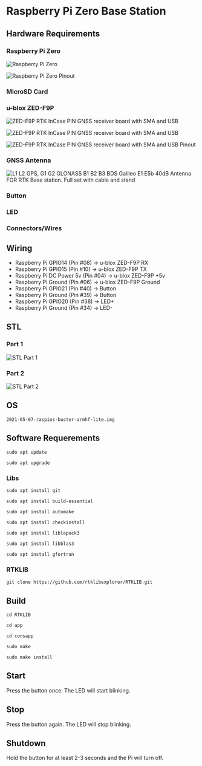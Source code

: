 # Raspberry Pi Zero Base Station

## Hardware Requirements

### Raspberry Pi Zero

![Raspberry Pi Zero](https://github.com/Nanich87/raspberry-pi-zero-base-station/blob/main/raspberry-pi-zero.avif "Raspberry Pi Zero")

![Raspberry Pi Zero Pinout](https://github.com/Nanich87/raspberry-pi-zero-base-station/blob/main/rpi-gpio.png "Raspberry Pi Zero Pinout")

### MicroSD Card

### u-blox ZED-F9P

![ZED-F9P RTK InCase PIN GNSS receiver board with SMA and USB](https://github.com/Nanich87/raspberry-pi-zero-base-station/blob/main/ublox-zed-f9p-rtk-gnss-receiver-board-with-sma-base-or-rover-top.jpg "ZED-F9P RTK InCase PIN GNSS receiver board with SMA and USB")

![ZED-F9P RTK InCase PIN GNSS receiver board with SMA and USB](https://github.com/Nanich87/raspberry-pi-zero-base-station/blob/main/ublox-zed-f9p-rtk-gnss-receiver-board-with-sma-base-or-rover-bottom.jpg "ZED-F9P RTK InCase PIN GNSS receiver board with SMA and USB")

![ZED-F9P RTK InCase PIN GNSS receiver board with SMA and USB Pinout](https://github.com/Nanich87/raspberry-pi-zero-base-station/blob/main/ublox-zed-f9p-rtk-gnss-receiver-board-with-sma-base-or-rover-pinout.jpg "ZED-F9P RTK InCase PIN GNSS receiver board with SMA and USB Pinout")

### GNSS Antenna

![L1 L2 GPS, G1 G2 GLONASS B1 B2 B3 BDS Galileo E1 E5b 40dB Antenna FOR RTK Base station. Full set with cable and stand](https://github.com/Nanich87/raspberry-pi-zero-base-station/blob/main/antenna.jpg "L1 L2 GPS, G1 G2 GLONASS B1 B2 B3 BDS Galileo E1 E5b 40dB Antenna FOR RTK Base station. Full set with cable and stand")

### Button

### LED

### Connectors/Wires

## Wiring

- Raspberry Pi GPIO14 (Pin #08) -> u-blox ZED-F9P RX
- Raspberry Pi GPIO15 (Pin #10) -> u-blox ZED-F9P TX
- Raspberry Pi DC Power 5v (Pin #04) -> u-blox ZED-F9P +5v
- Raspberry Pi Ground (Pin #06) -> u-blox ZED-F9P Ground
- Raspberry Pi GPIO21 (Pin #40) -> Button
- Raspberry Pi Ground (Pin #39) -> Button
- Raspberry Pi GPIO20 (Pin #38) -> LED+
- Raspberry Pi Ground (Pin #34) -> LED-

## STL

### Part 1

![STL Part 1](https://github.com/Nanich87/raspberry-pi-zero-base-station/blob/main/3d-model-part-1.png "STL Part 1")

### Part 2

![STL Part 2](https://github.com/Nanich87/raspberry-pi-zero-base-station/blob/main/3d-model-part-2.png "STL Part 2")

## OS

`2021-05-07-raspios-buster-armhf-lite.img`

## Software Requerements

`sudo apt update`

`sudo apt upgrade`

### Libs

`sudo apt install git`

`sudo apt install build-essential`

`sudo apt install automake`

`sudo apt install checkinstall`

`sudo apt install liblapack3`

`sudo apt install libblas3`

`sudo apt install gfortran`

### RTKLIB

`git clone https://github.com/rtklibexplorer/RTKLIB.git`

## Build

`cd RTKLIB`

`cd app`

`cd consapp`

`sudo make`

`sudo make install`

## Start

Press the button once. The LED will start blinking.

## Stop

Press the button again. The LED will stop blinking.

## Shutdown

Hold the button for at least 2-3 seconds and the Pi will turn off.